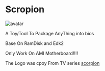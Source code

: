 # Scropion
![avatar](https://raw.githubusercontent.com/d1ves/Scropion/master/scorpion.jpg)

A Toy/Tool To Package AnyThing into bios

Base On RamDisk and Edk2

Only Work On AMI Motherboard!!!!

The Logo was cpoy From TV series [scorpion](https://en.wikipedia.org/wiki/Scorpion_(TV_series))
